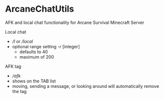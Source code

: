 # ArcaneChatUtils
AFK and local chat functionality for Arcane Survival Minecraft Server

Local chat
* <i>/l</i> or <i>/local</i>
* optional range setting <i>-r</i> [integer]
  * defaults to 40
  * maximum of 200

AFK tag
* <i>/afk</i>
* shows on the TAB list
* moving, sending a message, or looking around will automatically remove the tag
